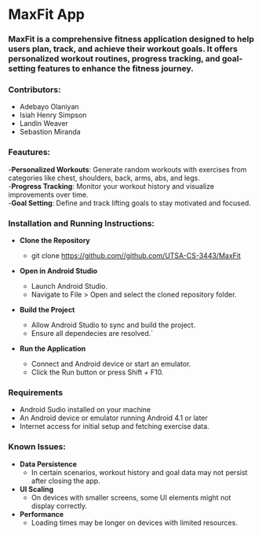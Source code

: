 # MaxFit App

### MaxFit is a comprehensive fitness application designed to help users plan, track, and achieve their workout goals. It offers personalized workout routines, progress tracking, and goal-setting features to enhance the fitness journey.


### Contributors:
  - Adebayo Olaniyan
  - Isiah Henry Simpson
  - Landin Weaver
  - Sebastion Miranda

### Feautures:
-**Personalized Workouts**: Generate random workouts with exercises from categories like   chest, shoulders, back, arms, abs, and legs.                                            
-**Progress Tracking**: Monitor your workout history and visualize improvements over 
  time.                                                                               
-**Goal Setting**: Define and track lifting goals to stay motivated and focused.

### Installation and Running Instructions:
- **Clone the Repository**
  - git clone https://github.com//github.com/UTSA-CS-3443/MaxFit
  

- **Open in Android Studio**
  - Launch Android Studio.
  - Navigate to File > Open and select the cloned repository folder.

- **Build the Project**
  - Allow Android Studio to sync and build the project.
  - Ensure all dependecies are resolved.`

- **Run the Application**
  - Connect and Android device or start an emulator.
  - Click the Run button or press Shift + F10.

### Requirements
  - Android Sudio installed on your machine
  - An Android device or emulator running Android 4.1 or later
  - Internet access for initial setup and fetching exercise data.

### Known Issues:
- **Data Persistence**
  - In certain scenarios, workout history and goal data may not persist after closing the app.
- **UI Scaling**
  - On devices with smaller screens, some UI elements might not display correctly.
- **Performance**
  - Loading times may be longer on devices with limited resources.
